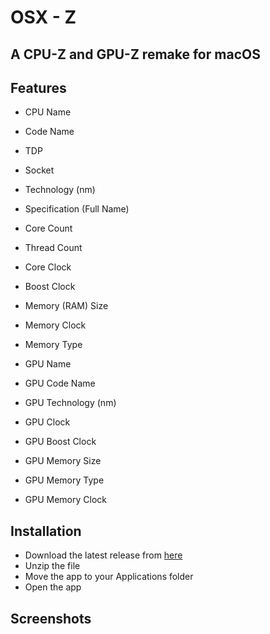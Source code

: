 
# OSX - Z
## A CPU-Z and GPU-Z remake for macOS 

## Features
- CPU Name
- Code Name
- TDP
- Socket
- Technology (nm)

- Specification (Full Name)
- Core Count
- Thread Count
- Core Clock
- Boost Clock

- Memory (RAM) Size
- Memory Clock
- Memory Type

- GPU Name
- GPU Code Name
- GPU Technology (nm)
- GPU Clock
- GPU Boost Clock
- GPU Memory Size
- GPU Memory Type
- GPU Memory Clock

## Installation

- Download the latest release from [here](https://github.com/nocontent06/OSX-Z/releases)
- Unzip the file
- Move the app to your Applications folder
- Open the app

## Screenshots



